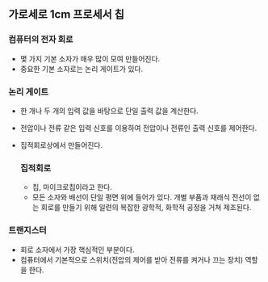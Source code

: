 ## 가로세로 1cm 프로세서 칩

### 컴퓨터의 전자 회로

- 몇 가지 기본 소자가 매우 많이 모여 만들어진다.
- 중요한 기본 소자로는 논리 게이트가 있다.

### 논리 게이트

- 한 개나 두 개의 입력 값을 바탕으로 단일 출력 값을 계산한다.
- 전압이나 전류 같은 입력 신호를 이용하여 전압이나 전류인 출력 신호를 제어한다.
- 집적회로상에서 만들어진다.

  ### 집적회로

  - 칩, 마이크로칩이라고 한다.
  - 모든 소자와 배선이 단일 평면 위에 들어가 있다.
    개별 부품과 재래식 전선이 없는 회로를 만들기 위해 일련의 복잡한 광학적, 화학적 공정을 거쳐 제조된다.

### 트랜지스터

- 회로 소자에서 가장 핵심적인 부분이다.
- 컴퓨터에서 기본적으로 스위치(전압의 제어를 받아 전류를 켜거나 끄는 장치) 역할을 한다.
